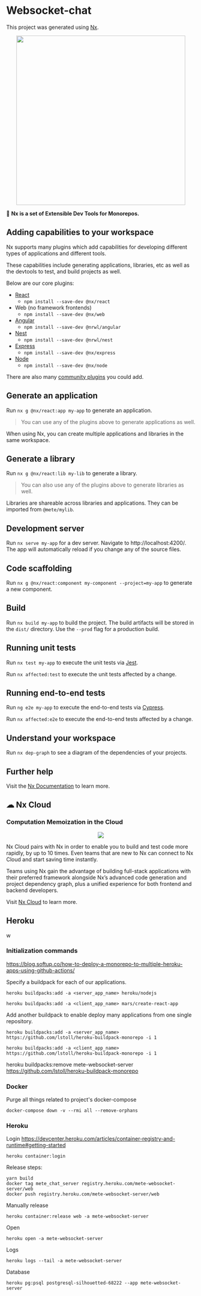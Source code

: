 # Websocket-chat

This project was generated using [Nx](https://nx.dev).

<p align="center"><img src="https://raw.githubusercontent.com/nrwl/nx/master/images/nx-logo.png" width="450"></p>

🔎 **Nx is a set of Extensible Dev Tools for Monorepos.**

## Adding capabilities to your workspace

Nx supports many plugins which add capabilities for developing different types of applications and different tools.

These capabilities include generating applications, libraries, etc as well as the devtools to test, and build projects as well.

Below are our core plugins:

- [React](https://reactjs.org)
  - `npm install --save-dev @nx/react`
- Web (no framework frontends)
  - `npm install --save-dev @nx/web`
- [Angular](https://angular.io)
  - `npm install --save-dev @nrwl/angular`
- [Nest](https://nestjs.com)
  - `npm install --save-dev @nrwl/nest`
- [Express](https://expressjs.com)
  - `npm install --save-dev @nx/express`
- [Node](https://nodejs.org)
  - `npm install --save-dev @nx/node`

There are also many [community plugins](https://nx.dev/nx-community) you could add.

## Generate an application

Run `nx g @nx/react:app my-app` to generate an application.

> You can use any of the plugins above to generate applications as well.

When using Nx, you can create multiple applications and libraries in the same workspace.

## Generate a library

Run `nx g @nx/react:lib my-lib` to generate a library.

> You can also use any of the plugins above to generate libraries as well.

Libraries are shareable across libraries and applications. They can be imported from `@mete/mylib`.

## Development server

Run `nx serve my-app` for a dev server. Navigate to http://localhost:4200/. The app will automatically reload if you change any of the source files.

## Code scaffolding

Run `nx g @nx/react:component my-component --project=my-app` to generate a new component.

## Build

Run `nx build my-app` to build the project. The build artifacts will be stored in the `dist/` directory. Use the `--prod` flag for a production build.

## Running unit tests

Run `nx test my-app` to execute the unit tests via [Jest](https://jestjs.io).

Run `nx affected:test` to execute the unit tests affected by a change.

## Running end-to-end tests

Run `ng e2e my-app` to execute the end-to-end tests via [Cypress](https://www.cypress.io).

Run `nx affected:e2e` to execute the end-to-end tests affected by a change.

## Understand your workspace

Run `nx dep-graph` to see a diagram of the dependencies of your projects.

## Further help

Visit the [Nx Documentation](https://nx.dev) to learn more.

## ☁ Nx Cloud

### Computation Memoization in the Cloud

<p align="center"><img src="https://raw.githubusercontent.com/nrwl/nx/master/images/nx-cloud-card.png"></p>

Nx Cloud pairs with Nx in order to enable you to build and test code more rapidly, by up to 10 times. Even teams that are new to Nx can connect to Nx Cloud and start saving time instantly.

Teams using Nx gain the advantage of building full-stack applications with their preferred framework alongside Nx’s advanced code generation and project dependency graph, plus a unified experience for both frontend and backend developers.

Visit [Nx Cloud](https://nx.app/) to learn more.

## Heroku

w

### Initialization commands

https://blog.softup.co/how-to-deploy-a-monorepo-to-multiple-heroku-apps-using-github-actions/

Specify a buildpack for each of our applications.

    heroku buildpacks:add -a <server_app_name> heroku/nodejs

    heroku buildpacks:add -a <client_app_name> mars/create-react-app

Add another buildpack to enable deploy many applications from one single repository.

    heroku buildpacks:add -a <server_app_name> https://github.com/lstoll/heroku-buildpack-monorepo -i 1

    heroku buildpacks:add -a <client_app_name> https://github.com/lstoll/heroku-buildpack-monorepo -i 1

heroku buildpacks:remove mete-websocket-server https://github.com/lstoll/heroku-buildpack-monorepo

### Docker

Purge all things related to project's docker-compose

    docker-compose down -v --rmi all --remove-orphans

### Heroku

Login
https://devcenter.heroku.com/articles/container-registry-and-runtime#getting-started

    heroku container:login

Release steps:

    yarn build
    docker tag mete_chat_server registry.heroku.com/mete-websocket-server/web
    docker push registry.heroku.com/mete-websocket-server/web

Manually release

    heroku container:release web -a mete-websocket-server

Open

    heroku open -a mete-websocket-server

Logs

    heroku logs --tail -a mete-websocket-server

Database

    heroku pg:psql postgresql-silhouetted-68222 --app mete-websocket-server
